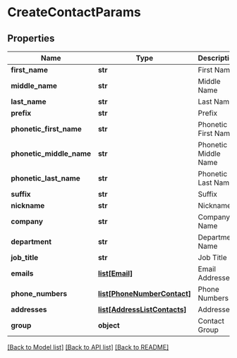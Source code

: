 # CreateContactParams

## Properties
Name | Type | Description | Notes
------------ | ------------- | ------------- | -------------
**first_name** | **str** | First Name | [optional] 
**middle_name** | **str** | Middle Name | [optional] 
**last_name** | **str** | Last Name | [optional] 
**prefix** | **str** | Prefix | [optional] 
**phonetic_first_name** | **str** | Phonetic First Name | [optional] 
**phonetic_middle_name** | **str** | Phonetic Middle Name | [optional] 
**phonetic_last_name** | **str** | Phonetic Last Name | [optional] 
**suffix** | **str** | Suffix | [optional] 
**nickname** | **str** | Nickname | [optional] 
**company** | **str** | Company Name | [optional] 
**department** | **str** | Department Name | [optional] 
**job_title** | **str** | Job Title | [optional] 
**emails** | [**list[Email]**](Email.md) | Email Addresses | [optional] 
**phone_numbers** | [**list[PhoneNumberContact]**](PhoneNumberContact.md) | Phone Numbers | [optional] 
**addresses** | [**list[AddressListContacts]**](AddressListContacts.md) | Addresses | [optional] 
**group** | **object** | Contact Group | [optional] 

[[Back to Model list]](../README.md#documentation-for-models) [[Back to API list]](../README.md#documentation-for-api-endpoints) [[Back to README]](../README.md)


